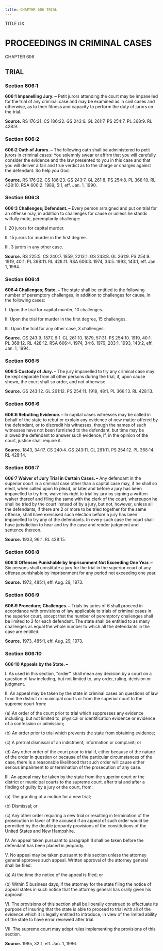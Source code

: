 ```yaml
---
title: CHAPTER 606 TRIAL
---
```


TITLE LIX
                                             
PROCEEDINGS IN CRIMINAL CASES
=============================

CHAPTER 606
                                             
TRIAL
------------

### Section 606:1

 **606:1 Impanelling Jury. –** Petit jurors attending the court may
be impanelled for the trial of any criminal case and may be examined as
in civil cases and otherwise, as to their fitness and capacity to
perform the duty of jurors on the trial.

**Source.** RS 176:21. CS 186:22. GS 243:6. GL 261:7. PS 254:7. PL
368:9. RL 428:9.

### Section 606:2

 **606:2 Oath of Jurors. –** The following oath shall be administered
to petit jurors in criminal cases: You solemnly swear or affirm that you
will carefully consider the evidence and the law presented to you in
this case and that you will deliver a fair and true verdict as to the
charge or charges against the defendant. So help you God.

**Source.** RS 176:22. CS 186:23. GS 243:7. GL 261:8. PS 254:8. PL
368:10. RL 428:10. RSA 606:2. 1989, 5:1, eff. Jan. 1, 1990.

### Section 606:3

 **606:3 Challenges; Defendant. –** Every person arraigned and put on
trial for an offense may, in addition to challenges for cause or unless
he stands wilfully mute, peremptorily challenge:
                                             
 I. 20 jurors for capital murder.
                                             
 II. 15 jurors for murder in the first degree.
                                             
 III. 3 jurors in any other case.

**Source.** RS 225:5. CS 240:7. 1859, 2213:1. GS 243:8. GL 261:9. PS
254:9. 1919, 40:1. PL 368:11. RL 428:11. RSA 606:3. 1974, 34:5. 1993,
143:1, eff. Jan. 1, 1994.

### Section 606:4

 **606:4 Challenges; State. –** The state shall be entitled to the
following number of peremptory challenges, in addition to challenges for
cause, in the following cases:
                                             
 I. Upon the trial for capital murder, 10 challenges.
                                             
 II. Upon the trial for murder in the first degree, 15 challenges.
                                             
 III. Upon the trial for any other case, 3 challenges.

**Source.** GS 243:9. 1877, 6:1. GL 261:10. 1879, 57:31. PS 254:10.
1919, 40:1. PL 368:12. RL 428:12. RSA 606:4. 1974, 34:6. 1979, 283:1.
1993, 143:2, eff. Jan. 1, 1994.

### Section 606:5

 **606:5 Custody of Jury. –** The jury impanelled to try any criminal
case may be kept separate from all other persons during the trial, if,
upon cause shown, the court shall so order, and not otherwise.

**Source.** GS 243:12. GL 261:12. PS 254:11. 1919, 48:1. PL 368:13. RL
428:13.

### Section 606:6

 **606:6 Rebutting Evidence. –** In capital cases witnesses may be
called in behalf of the state to rebut or explain any evidence of new
matter offered by the defendant, or to discredit his witnesses, though
the names of such witnesses have not been furnished to the defendant,
but time may be allowed the defendant to answer such evidence, if, in
the opinion of the court, justice shall require it.

**Source.** 1843, 34:17. CS 240:4. GS 243:11. GL 261:11. PS 254:12. PL
368:14. RL 428:14.

### Section 606:7

 **606:7 Waiver of Jury Trial in Certain Cases. –** Any defendant in
the superior court in a criminal case other than a capital case may, if
he shall so elect, when called upon to plead, or later and before a jury
has been impanelled to try him, waive his right to trial by jury by
signing a written waiver thereof and filing the same with the clerk of
the court, whereupon he shall be tried by the court instead of by a
jury, but not, however, unless all the defendants, if there are 2 or
more to be tried together for the same offense, shall have exercised
such election before a jury has been impanelled to try any of the
defendants. In every such case the court shall have jurisdiction to hear
and try the case and render judgment and sentence thereon.

**Source.** 1933, 96:1. RL 428:15.

### Section 606:8

 **606:8 Offenses Punishable by Imprisonment Not Exceeding One Year.
–** Six persons shall constitute a jury for the trial in the superior
court of any offense punishable by imprisonment for any period not
exceeding one year.

**Source.** 1973, 485:1, eff. Aug. 29, 1973.

### Section 606:9

 **606:9 Procedure; Challenges. –** Trials by juries of 6 shall
proceed in accordance with provisions of law applicable to trials of
criminal cases in the superior court, except that the number of
peremptory challenges shall be limited to 2 for each defendant. The
state shall be entitled to as many challenges as equal the whole number
to which all the defendants in the case are entitled.

**Source.** 1973, 485:1, eff. Aug. 29, 1973.

### Section 606:10

 **606:10 Appeals by the State. –**
                                             
 I. As used in this section, "order'' shall mean any decision by a
court on a question of law including, but not limited to, any order,
ruling, decision or judgment.
                                             
 II. An appeal may be taken by the state in criminal cases on
questions of law from the district or municipal courts or from the
superior court to the supreme court from:
                                             
 (a) An order of the court prior to trial which suppresses any
evidence including, but not limited to, physical or identification
evidence or evidence of a confession or admission;
                                             
 (b) An order prior to trial which prevents the state from
obtaining evidence;
                                             
 (c) A pretrial dismissal of an indictment, information or
complaint; or
                                             
 (d) Any other order of the court prior to trial if, either
because of the nature of the order in question or because of the
particular circumstances of the case, there is a reasonable likelihood
that such order will cause either serious impairment to or termination
of the prosecution of any case.
                                             
 III. An appeal may be taken by the state from the superior court or
the district or municipal courts to the supreme court, after trial and
after a finding of guilty by a jury or the court, from:
                                             
 (a) The granting of a motion for a new trial;
                                             
 (b) Dismissal; or
                                             
 (c) Any other order requiring a new trial or resulting in
termination of the prosecution in favor of the accused if an appeal of
such order would be permitted by the double jeopardy provisions of the
constitutions of the United States and New Hampshire.
                                             
 IV. An appeal taken pursuant to paragraph II shall be taken before
the defendant has been placed in jeopardy.
                                             
 V. No appeal may be taken pursuant to this section unless the
attorney general approves such appeal. Written approval of the attorney
general shall be filed:
                                             
 (a) At the time the notice of the appeal is filed; or
                                             
 (b) Within 5 business days, if the attorney for the state filing
the notice of appeal states in such notice that the attorney general has
orally given his approval.
                                             
 VI. The provisions of this section shall be liberally construed to
effectuate its purpose of insuring that the state is able to proceed to
trial with all of the evidence which it is legally entitled to
introduce, in view of the limited ability of the state to have error
reviewed after trial.
                                             
 VII. The supreme court may adopt rules implementing the provisions
of this section.

**Source.** 1985, 32:1, eff. Jan. 1, 1986.
